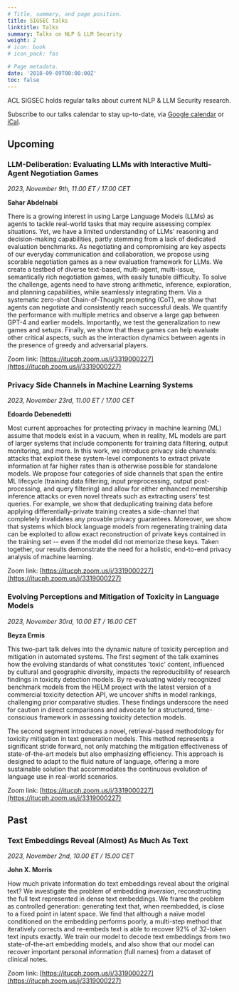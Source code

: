 ```yaml
---
# Title, summary, and page position.
title: SIGSEC talks
linktitle: Talks
summary: Talks on NLP & LLM Security
weight: 2
# icon: book
# icon_pack: fas

# Page metadata.
date: '2018-09-09T00:00:00Z'
toc: false
---
```


ACL SIGSEC holds regular talks about current NLP & LLM Security research.

Subscribe to our talks calendar to stay up-to-date, via [Google calendar](https://calendar.google.com/calendar/u/0?cid=NjJiZDUyOWUxOTU1NWUyNmM0NTIzOWNjMDE3OTg3ZTc5ZmIyMjA1MzVjNDI3MTI3NzgzODI4NTVkMGQzNmNkZEBncm91cC5jYWxlbmRhci5nb29nbGUuY29t) or [iCal](https://calendar.google.com/calendar/ical/62bd529e19555e26c45239cc017987e79fb220535c42712778382855d0d36cdd%40group.calendar.google.com/public/basic.ics).


## Upcoming

### LLM-Deliberation: Evaluating LLMs with Interactive Multi-Agent Negotiation Games

*2023, November 9th, 11.00 ET / 17.00 CET*

**Sahar Abdelnabi**

There is a growing interest in using Large Language Models (LLMs) as agents to tackle real-world tasks that may require assessing complex situations. Yet, we have a limited understanding of LLMs' reasoning and decision-making capabilities, partly stemming from a lack of dedicated evaluation benchmarks. As negotiating and compromising are key aspects of our everyday communication and collaboration, we propose using scorable negotiation games as a new evaluation framework for LLMs. We create a testbed of diverse text-based, multi-agent, multi-issue, semantically rich negotiation games, with easily tunable difficulty. To solve the challenge, agents need to have strong arithmetic, inference, exploration, and planning capabilities, while seamlessly integrating them. Via a systematic zero-shot Chain-of-Thought prompting (CoT), we show that agents can negotiate and consistently reach successful deals. We quantify the performance with multiple metrics and observe a large gap between GPT-4 and earlier models. Importantly, we test the generalization to new games and setups. Finally, we show that these games can help evaluate other critical aspects, such as the interaction dynamics between agents in the presence of greedy and adversarial players.

Zoom link: [https://itucph.zoom.us/j/3319000227](https://itucph.zoom.us/j/3319000227)


### Privacy Side Channels in Machine Learning Systems

*2023, November 23rd, 11.00 ET / 17.00 CET*

**Edoardo Debenedetti**

Most current approaches for protecting privacy in machine learning (ML) assume that models exist in a vacuum, when in reality, ML models are part of larger systems that include components for training data filtering, output monitoring, and more. In this work, we introduce privacy side channels: attacks that exploit these system-level components to extract private information at far higher rates than is otherwise possible for standalone models. We propose four categories of side channels that span the entire ML lifecycle (training data filtering, input preprocessing, output post-processing, and query filtering) and allow for either enhanced membership inference attacks or even novel threats such as extracting users' test queries. For example, we show that deduplicating training data before applying differentially-private training creates a side-channel that completely invalidates any provable privacy guarantees. Moreover, we show that systems which block language models from regenerating training data can be exploited to allow exact reconstruction of private keys contained in the training set -- even if the model did not memorize these keys. Taken together, our results demonstrate the need for a holistic, end-to-end privacy analysis of machine learning.

Zoom link: [https://itucph.zoom.us/j/3319000227](https://itucph.zoom.us/j/3319000227)


### Evolving Perceptions and Mitigation of Toxicity in Language Models

*2023, November 30rd, 10.00 ET / 16.00 CET*

**Beyza Ermis**

This two-part talk delves into the dynamic nature of toxicity perception and mitigation in automated systems. The first segment of the talk examines how the evolving standards of what constitutes 'toxic' content, influenced by cultural and geographic diversity, impacts the reproducibility of research findings in toxicity detection models. By re-evaluating widely recognized benchmark models from the HELM project with the latest version of a commercial toxicity detection API, we uncover shifts in model rankings, challenging prior comparative studies. These findings underscore the need for caution in direct comparisons and advocate for a structured, time-conscious framework in assessing toxicity detection models.

The second segment introduces a novel, retrieval-based methodology for toxicity mitigation in text generation models. This method represents a significant stride forward, not only matching the mitigation effectiveness of state-of-the-art models but also emphasizing efficiency. This approach is designed to adapt to the fluid nature of language, offering a more sustainable solution that accommodates the continuous evolution of language use in real-world scenarios.

Zoom link: [https://itucph.zoom.us/j/3319000227](https://itucph.zoom.us/j/3319000227)

## Past

### Text Embeddings Reveal (Almost) As Much As Text

*2023, November 2nd, 10.00 ET / 15.00 CET*

**John X. Morris**

How much private information do text embeddings reveal about the original text? We investigate the problem of embedding *inversion*, reconstructing the full text represented in dense text embeddings. We frame the problem as controlled generation: generating text that, when reembedded, is close to a fixed point in latent space. We find that although a naïve model conditioned on the embedding performs poorly, a multi-step method that iteratively corrects and re-embeds text is able to recover 92% of 32-token text inputs exactly. We train our model to decode text embeddings from two state-of-the-art embedding models, and also show that our model can recover important personal information (full names) from a dataset of clinical notes.

Zoom link: [https://itucph.zoom.us/j/3319000227](https://itucph.zoom.us/j/3319000227)
